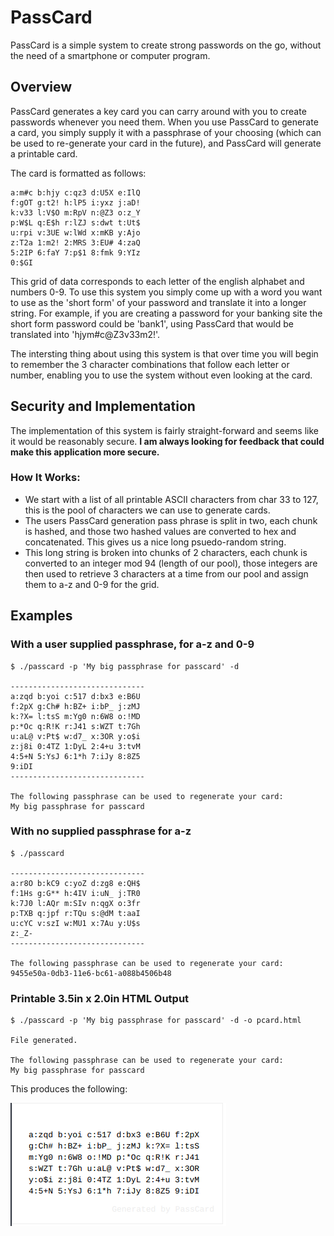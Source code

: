# PassCard

PassCard is a simple system to create strong passwords on the go, without the need of a smartphone or computer program.

## Overview
PassCard generates a key card you can carry around with you to create passwords whenever you need them. When you use PassCard to generate a card, you simply supply it with a passphrase of your choosing (which can be used to re-generate your card in the future), and PassCard will generate a printable card.

The card is formatted as follows:
```
a:m#c b:hjy c:qz3 d:U5X e:IlQ 
f:gOT g:t2! h:lP5 i:yxz j:aD! 
k:v33 l:V$O m:RpV n:@Z3 o:z_Y 
p:W$L q:E$h r:lZJ s:dwt t:Ut$ 
u:rpi v:3UE w:lWd x:mKB y:Ajo 
z:T2a 1:m2! 2:MRS 3:EU# 4:zaQ 
5:2IP 6:faY 7:p$1 8:fmk 9:YIz 
0:$GI
```

This grid of data corresponds to each letter of the english alphabet and numbers 0-9. To use this system you simply come up with a word you want to use as the 'short form' of your password and translate it into a longer string. For example, if you are creating a password for your banking site the short form password could be 'bank1', using PassCard that would be translated into 'hjym#c@Z3v33m2!'.

The intersting thing about using this system is that over time you will begin to remember the 3 character combinations that follow each letter or number, enabling you to use the system without even looking at the card. 

## Security and Implementation
The implementation of this system is fairly straight-forward and seems like it would be reasonably secure. **I am always looking for feedback that could make this application more secure.**

### How It Works:
* We start with a list of all printable ASCII characters from char 33 to 127, this is the pool of characters we can use to generate cards.
* The users PassCard generation pass phrase is split in two, each chunk is hashed, and those two hashed values are converted to hex and concatenated. This gives us a nice long psuedo-random string.
* This long string is broken into chunks of 2 characters, each chunk is converted to an integer mod 94 (length of our pool), those integers are then used to retrieve 3 characters at a time from our pool and assign them to a-z and 0-9 for the grid.

## Examples

### With a user supplied passphrase, for a-z and 0-9
```
$ ./passcard -p 'My big passphrase for passcard' -d

------------------------------
a:zqd b:yoi c:517 d:bx3 e:B6U
f:2pX g:Ch# h:BZ+ i:bP_ j:zMJ
k:?X= l:tsS m:Yg0 n:6W8 o:!MD
p:*Oc q:R!K r:J41 s:WZT t:7Gh
u:aL@ v:Pt$ w:d7_ x:3OR y:o$i
z:j8i 0:4TZ 1:DyL 2:4+u 3:tvM
4:5+N 5:YsJ 6:1*h 7:iJy 8:8Z5
9:iDI 
------------------------------

The following passphrase can be used to regenerate your card:
My big passphrase for passcard
```

### With no supplied passphrase for a-z
```
$ ./passcard

------------------------------
a:r8O b:kC9 c:yoZ d:zg8 e:QH$
f:1Hs g:G** h:4IV i:uN_ j:TR0
k:7J0 l:AQr m:SIv n:qgX o:3fr
p:TXB q:jpf r:TQu s:@dM t:aaI
u:cYC v:szI w:MU1 x:7Au y:U$s
z:_Z- 
------------------------------

The following passphrase can be used to regenerate your card:
9455e50a-0db3-11e6-bc61-a088b4506b48
```

### Printable 3.5in x 2.0in HTML Output
```
$ ./passcard -p 'My big passphrase for passcard' -d -o pcard.html

File generated.

The following passphrase can be used to regenerate your card:
My big passphrase for passcard
```

This produces the following:

![Image of PassCard](https://raw.githubusercontent.com/m82labs/passcard/master/PassCard.png)
